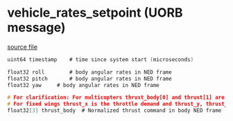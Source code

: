 # vehicle_rates_setpoint (UORB message)
        


[source file](https://github.com/PX4/PX4-Autopilot/blob/master/msg/vehicle_rates_setpoint.msg)

```c
uint64 timestamp	# time since system start (microseconds)

float32 roll		# body angular rates in NED frame
float32 pitch		# body angular rates in NED frame
float32 yaw		# body angular rates in NED frame

# For clarification: For multicopters thrust_body[0] and thrust[1] are usually 0 and thrust[2] is the negative throttle demand.
# For fixed wings thrust_x is the throttle demand and thrust_y, thrust_z will usually be zero.
float32[3] thrust_body	# Normalized thrust command in body NED frame [-1,1]

```
